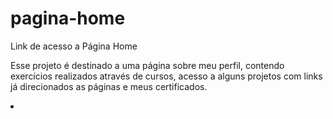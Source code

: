 # pagina-home
Link de acesso a Página Home

Esse projeto é destinado a uma página sobre meu perfil, contendo exercícios realizados através de cursos, acesso a alguns projetos com links já direcionados as páginas e meus certificados.

<li><a href="https://waltergazotto.github.io/pagina-home/home.html" target="_blank"></a></li>
